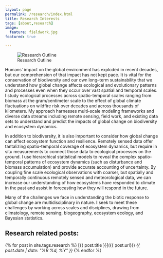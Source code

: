```yaml
---
layout: page
permalink: /research/index.html
title: Research Interests
tags: [about,research]
image:
  feature: fieldwork.jpg
featured: true

---
```

 <figure>
  <img src="{{ site.url }}/images/ResearchOutline.png" alt="Research Outline">
  <figcaption>Research Outline</figcaption>
</figure>

Humans’ impact on the global environment has exploded in recent decades, but our comprehension of that impact has not kept pace. It is vital for the conservation of biodiversity and our own long–term sustainability that we understand how global change affects ecological and evolutionary patterns and processes even when they occur over vast spatial and temporal scales.  I study ecological processes across spatio-temporal scales ranging from biomass at the gram/centimeter scale to the effect of global climate fluctuations on wildfire risk over decades and across thousands of kilometers. My approach harnesses multi-scale modeling frameworks and diverse data streams including remote sensing, field work, and existing data sets to understand and predict the impacts of global change on biodiversity and ecosystem dynamics. 

In addition to biodiversity, it is also important to consider how global change can affect ecosystem function and resilience.  Remotely sensed data offer tantalizing spatio-temporal coverage of ecosystem dynamics, but require in situ measurements to connect those data to ecological processes on the ground.   I use hierarchical statistical models to reveal the complex spatio-temporal patterns of ecosystem dynamics (such as disturbance and biomass accumulation) and provide accurate accounting of uncertainty. By coupling fine scale ecological observations with coarser, but spatially and temporally continuous remotely sensed and meteorological data, we can increase our understanding of how ecosystems have responded to climate in the past and assist in forecasting how they will respond in the future.

Many of the challenges we face in understanding the biotic response to global change are multidisciplinary in nature.  I seek to meet these challenges by working across scales and disciplines, drawing from climatology, remote sensing, biogeography, ecosystem ecology, and Bayesian statistics.

## Research related posts:
{% for post in site.tags.research %}
   [{{ post.title }}]({{ post.url}})  _{{ post.date | date: "%B %d, %Y" }}_
{% endfor %}

